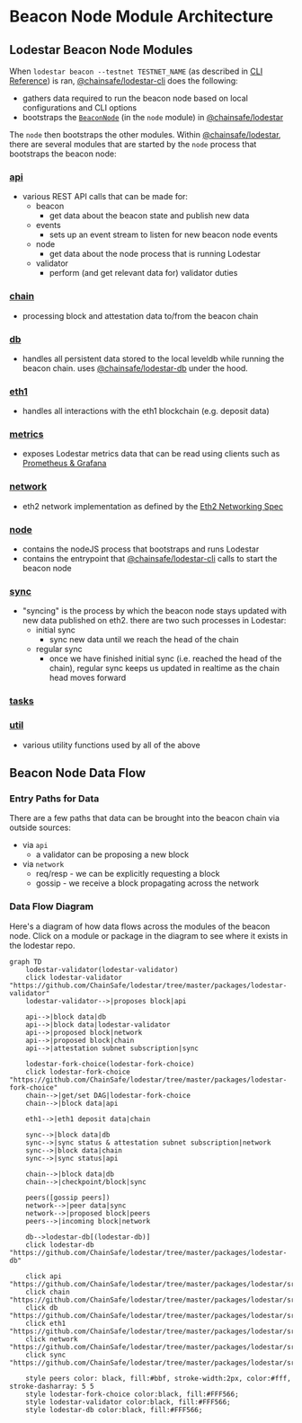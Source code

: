 # Beacon Node Module Architecture

## Lodestar Beacon Node Modules

When `lodestar beacon --testnet TESTNET_NAME` (as described in [CLI Reference](../reference/cli)) is ran, [@chainsafe/lodestar-cli](https://github.com/ChainSafe/lodestar/tree/master/packages/lodestar-cli) does the following:
  
  - gathers data required to run the beacon node based on local configurations and CLI options
  - bootstraps the [`BeaconNode`](https://github.com/ChainSafe/lodestar/blob/54e13c9908054b99f68e420ee7c0273fba9db3f9/packages/lodestar/src/node/nodejs.ts#L66) (in the `node` module) in [@chainsafe/lodestar](https://github.com/ChainSafe/lodestar/tree/master/packages/lodestar)

The `node` then bootstraps the other modules.  Within [@chainsafe/lodestar](https://github.com/ChainSafe/lodestar), there are several modules that are started by the `node` process that bootstraps the beacon node:

### [api](https://github.com/ChainSafe/lodestar/tree/master/packages/lodestar/src/api)
  - various REST API calls that can be made for:
    - beacon
        - get data about the beacon state and publish new data
    - events
        - sets up an event stream to listen for new beacon node events
    - node
        - get data about the node process that is running Lodestar
    - validator
        - perform (and get relevant data for) validator duties
### [chain](https://github.com/ChainSafe/lodestar/tree/master/packages/lodestar/src/chain)
  - processing block and attestation data to/from the beacon chain
### [db](https://github.com/ChainSafe/lodestar/tree/master/packages/lodestar/src/db)
  - handles all persistent data stored to the local leveldb while running the beacon chain.  uses [@chainsafe/lodestar-db](https://github.com/ChainSafe/lodestar/tree/master/packages/lodestar-db) under the hood.
### [eth1](https://github.com/ChainSafe/lodestar/tree/master/packages/lodestar/src/eth1)
  - handles all interactions with the eth1 blockchain (e.g. deposit data)
### [metrics](https://github.com/ChainSafe/lodestar/tree/master/packages/lodestar/src/metrics)
  - exposes Lodestar metrics data that can be read using clients such as [Prometheus & Grafana](https://chainsafe.github.io/lodestar/usage/prometheus-grafana/)
### [network](https://github.com/ChainSafe/lodestar/tree/master/packages/lodestar/src/ntwork)
  - eth2 network implementation as defined by the [Eth2 Networking Spec](https://github.com/ethereum/eth2.0-specs/blob/dev/specs/phase0/p2p-interface.md)
### [node](https://github.com/ChainSafe/lodestar/tree/master/packages/lodestar/src/node)
  - contains the nodeJS process that bootstraps and runs Lodestar
  - contains the entrypoint that [@chainsafe/lodestar-cli](https://github.com/ChainSafe/lodestar/tree/master/packages/lodestar-cli/) calls to start the beacon node
### [sync](https://github.com/ChainSafe/lodestar/tree/master/packages/lodestar/src/sync)
  - "syncing" is the process by which the beacon node stays updated with new data published on eth2.  there are two such processes in Lodestar:
      - initial sync
        - sync new data until we reach the head of the chain
      - regular sync
        - once we have finished initial sync (i.e. reached the head of the chain), regular sync keeps us updated in realtime as the chain head moves forward
### [tasks](https://github.com/ChainSafe/lodestar/tree/master/packages/lodestar/src/tasks)
### [util](https://github.com/ChainSafe/lodestar/tree/master/packages/lodestar/src/util)
  - various utility functions used by all of the above


## Beacon Node Data Flow

### Entry Paths for Data
There are a few paths that data can be brought into the beacon chain via outside sources:

- via `api`
    - a validator can be proposing a new block
- via `network`
    - req/resp - we can be explicitly requesting a block
    - gossip - we receive a block propagating across the network

### Data Flow Diagram
Here's a diagram of how data flows across the modules of the beacon node.  Click on a module or package in the diagram to see where it exists in the lodestar repo.

```mermaid
graph TD
    lodestar-validator(lodestar-validator)
    click lodestar-validator "https://github.com/ChainSafe/lodestar/tree/master/packages/lodestar-validator"
    lodestar-validator-->|proposes block|api

    api-->|block data|db
    api-->|block data|lodestar-validator
    api-->|proposed block|network
    api-->|proposed block|chain
    api-->|attestation subnet subscription|sync
    
    lodestar-fork-choice(lodestar-fork-choice)
    click lodestar-fork-choice "https://github.com/ChainSafe/lodestar/tree/master/packages/lodestar-fork-choice"
    chain-->|get/set DAG|lodestar-fork-choice
    chain-->|block data|api
      
    eth1-->|eth1 deposit data|chain
    
    sync-->|block data|db
    sync-->|sync status & attestation subnet subscription|network
    sync-->|block data|chain
    sync-->|sync status|api
    
    chain-->|block data|db
    chain-->|checkpoint/block|sync
    
    peers([gossip peers])
    network-->|peer data|sync
    network-->|proposed block|peers
    peers-->|incoming block|network
    
    db-->lodestar-db[(lodestar-db)]
    click lodestar-db "https://github.com/ChainSafe/lodestar/tree/master/packages/lodestar-db"
    
    click api "https://github.com/ChainSafe/lodestar/tree/master/packages/lodestar/src/api"
    click chain "https://github.com/ChainSafe/lodestar/tree/master/packages/lodestar/src/chain"
    click db "https://github.com/ChainSafe/lodestar/tree/master/packages/lodestar/src/db"
    click eth1 "https://github.com/ChainSafe/lodestar/tree/master/packages/lodestar/src/eth1"
    click network "https://github.com/ChainSafe/lodestar/tree/master/packages/lodestar/src/network"
    click sync "https://github.com/ChainSafe/lodestar/tree/master/packages/lodestar/src/sync"
    
    style peers color: black, fill:#bbf, stroke-width:2px, color:#fff, stroke-dasharray: 5 5
    style lodestar-fork-choice color:black, fill:#FFF566;
    style lodestar-validator color:black, fill:#FFF566;
    style lodestar-db color:black, fill:#FFF566;
    
```